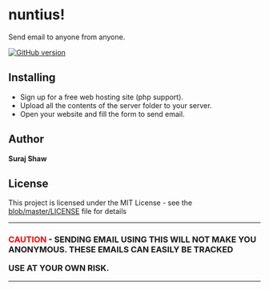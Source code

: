 # nuntius!

Send email to anyone from anyone.

<a href="https://github.com/shawsuraj/nuntius/releases">
    <img title="GitHub version" src="https://img.shields.io/badge/Version-v1.1.0-brightgreen" >
</a>

## Installing

- Sign up for a free web hosting site (php support).
- Upload all the contents of the server folder to your server.
- Open your website and fill the form to send email.

## Author

**Suraj Shaw**

## License

This project is licensed under the MIT License - see the [blob/master/LICENSE](LICENSE.md) file for details

---

<h3> <span style="color:red">CAUTION</span> - SENDING EMAIL USING THIS WILL NOT MAKE YOU ANONYMOUS. THESE EMAILS CAN EASILY BE TRACKED

USE AT YOUR OWN RISK.
</h3>

---

